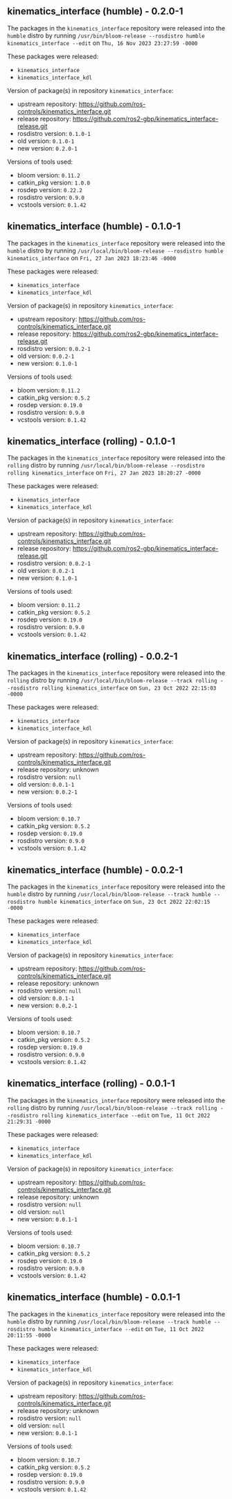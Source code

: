## kinematics_interface (humble) - 0.2.0-1

The packages in the `kinematics_interface` repository were released into the `humble` distro by running `/usr/bin/bloom-release --rosdistro humble kinematics_interface --edit` on `Thu, 16 Nov 2023 23:27:59 -0000`

These packages were released:
- `kinematics_interface`
- `kinematics_interface_kdl`

Version of package(s) in repository `kinematics_interface`:

- upstream repository: https://github.com/ros-controls/kinematics_interface.git
- release repository: https://github.com/ros2-gbp/kinematics_interface-release.git
- rosdistro version: `0.1.0-1`
- old version: `0.1.0-1`
- new version: `0.2.0-1`

Versions of tools used:

- bloom version: `0.11.2`
- catkin_pkg version: `1.0.0`
- rosdep version: `0.22.2`
- rosdistro version: `0.9.0`
- vcstools version: `0.1.42`


## kinematics_interface (humble) - 0.1.0-1

The packages in the `kinematics_interface` repository were released into the `humble` distro by running `/usr/local/bin/bloom-release --rosdistro humble kinematics_interface` on `Fri, 27 Jan 2023 18:23:46 -0000`

These packages were released:
- `kinematics_interface`
- `kinematics_interface_kdl`

Version of package(s) in repository `kinematics_interface`:

- upstream repository: https://github.com/ros-controls/kinematics_interface.git
- release repository: https://github.com/ros2-gbp/kinematics_interface-release.git
- rosdistro version: `0.0.2-1`
- old version: `0.0.2-1`
- new version: `0.1.0-1`

Versions of tools used:

- bloom version: `0.11.2`
- catkin_pkg version: `0.5.2`
- rosdep version: `0.19.0`
- rosdistro version: `0.9.0`
- vcstools version: `0.1.42`


## kinematics_interface (rolling) - 0.1.0-1

The packages in the `kinematics_interface` repository were released into the `rolling` distro by running `/usr/local/bin/bloom-release --rosdistro rolling kinematics_interface` on `Fri, 27 Jan 2023 18:20:27 -0000`

These packages were released:
- `kinematics_interface`
- `kinematics_interface_kdl`

Version of package(s) in repository `kinematics_interface`:

- upstream repository: https://github.com/ros-controls/kinematics_interface.git
- release repository: https://github.com/ros2-gbp/kinematics_interface-release.git
- rosdistro version: `0.0.2-1`
- old version: `0.0.2-1`
- new version: `0.1.0-1`

Versions of tools used:

- bloom version: `0.11.2`
- catkin_pkg version: `0.5.2`
- rosdep version: `0.19.0`
- rosdistro version: `0.9.0`
- vcstools version: `0.1.42`


## kinematics_interface (rolling) - 0.0.2-1

The packages in the `kinematics_interface` repository were released into the `rolling` distro by running `/usr/local/bin/bloom-release --track rolling --rosdistro rolling kinematics_interface` on `Sun, 23 Oct 2022 22:15:03 -0000`

These packages were released:
- `kinematics_interface`
- `kinematics_interface_kdl`

Version of package(s) in repository `kinematics_interface`:

- upstream repository: https://github.com/ros-controls/kinematics_interface.git
- release repository: unknown
- rosdistro version: `null`
- old version: `0.0.1-1`
- new version: `0.0.2-1`

Versions of tools used:

- bloom version: `0.10.7`
- catkin_pkg version: `0.5.2`
- rosdep version: `0.19.0`
- rosdistro version: `0.9.0`
- vcstools version: `0.1.42`


## kinematics_interface (humble) - 0.0.2-1

The packages in the `kinematics_interface` repository were released into the `humble` distro by running `/usr/local/bin/bloom-release --track humble --rosdistro humble kinematics_interface` on `Sun, 23 Oct 2022 22:02:15 -0000`

These packages were released:
- `kinematics_interface`
- `kinematics_interface_kdl`

Version of package(s) in repository `kinematics_interface`:

- upstream repository: https://github.com/ros-controls/kinematics_interface.git
- release repository: unknown
- rosdistro version: `null`
- old version: `0.0.1-1`
- new version: `0.0.2-1`

Versions of tools used:

- bloom version: `0.10.7`
- catkin_pkg version: `0.5.2`
- rosdep version: `0.19.0`
- rosdistro version: `0.9.0`
- vcstools version: `0.1.42`


## kinematics_interface (rolling) - 0.0.1-1

The packages in the `kinematics_interface` repository were released into the `rolling` distro by running `/usr/local/bin/bloom-release --track rolling --rosdistro rolling kinematics_interface --edit` on `Tue, 11 Oct 2022 21:29:31 -0000`

These packages were released:
- `kinematics_interface`
- `kinematics_interface_kdl`

Version of package(s) in repository `kinematics_interface`:

- upstream repository: https://github.com/ros-controls/kinematics_interface.git
- release repository: unknown
- rosdistro version: `null`
- old version: `null`
- new version: `0.0.1-1`

Versions of tools used:

- bloom version: `0.10.7`
- catkin_pkg version: `0.5.2`
- rosdep version: `0.19.0`
- rosdistro version: `0.9.0`
- vcstools version: `0.1.42`


## kinematics_interface (humble) - 0.0.1-1

The packages in the `kinematics_interface` repository were released into the `humble` distro by running `/usr/local/bin/bloom-release --track humble --rosdistro humble kinematics_interface --edit` on `Tue, 11 Oct 2022 20:11:55 -0000`

These packages were released:
- `kinematics_interface`
- `kinematics_interface_kdl`

Version of package(s) in repository `kinematics_interface`:

- upstream repository: https://github.com/ros-controls/kinematics_interface.git
- release repository: unknown
- rosdistro version: `null`
- old version: `null`
- new version: `0.0.1-1`

Versions of tools used:

- bloom version: `0.10.7`
- catkin_pkg version: `0.5.2`
- rosdep version: `0.19.0`
- rosdistro version: `0.9.0`
- vcstools version: `0.1.42`


